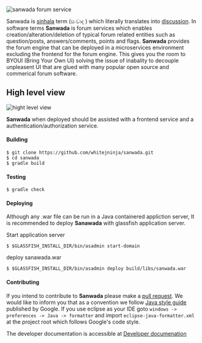 ![sanwada forum service](https://github.com/whitejninja/sanwada/blob/master/doc/sanwada.png "Sanwada forum service")

Sanwada is [sinhala](https://en.wikipedia.org/wiki/Sinhalese_language) term (සංවාද  ) which literally translates into [discussion](https://translate.google.com/#auto/en/%E0%B7%83%E0%B6%82%E0%B7%80%E0%B7%8F%E0%B6%AF). In software terms **Sanwada** is forum services which enables creation/alteration/deletion of typical forum related entities such as question/posts, answers/comments, points and flags. **Sanwada** provides the forum engine that can be deployed in a microservices environment excluding the frontend for the forum engine. This gives you the room to BYOUI (Bring Your Own UI) solving the issue of inabality to decouple unpleasent UI that are glued with many popular open source and commerical forum software. 

## High level view

![hight level view](https://github.com/whitejninja/sanwada/blob/master/doc/aerialview.png "High level view")

**Sanwada** when deployed should be assisted with a frontend service and a authentication/authorization service. 

#### Building

    $ git clone https://github.com/whitejninja/sanwada.git
    $ cd sanwada
    $ gradle build

#### Testing

    $ gradle check

#### Deploying
Although any .war file can be run in a Java containered appliction server, It is recommended to deploy **Sanawada** with glassfish application server.

Start application server

    $ $GLASSFISH_INSTALL_DIR/bin/asadmin start-domain

deploy sanawada.war

    $ $GLASSFISH_INSTALL_DIR/bin/asadmin deploy build/libs/sanwada.war

#### Contributing
If you intend to contribute to **Sanwada** please make a [pull request](https://github.com/whitejninja/sanwada/pulls). We would like to inform you that as a convention we follow [Java style guide](https://google.github.io/styleguide/javaguide.html) published by Google. If you use eclipse as your IDE goto `windows -> preferences -> Java -> formatter` and import `eclipse-java-formatter.xml` at the project root which follows Google's code style.

The developer documentation is accessible at [Developer documenation](https://github.com/whitejninja/sanwada/blob/master/doc/DeveloperDocumentation.md)
